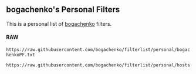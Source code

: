 ## bogachenko's Personal Filters

This is a personal list of [bogachenko](https://github.com/bogachenko) filters.

#### RAW

`https://raw.githubusercontent.com/bogachenko/filterlist/personal/bogachenkoPF.txt`

`https://raw.githubusercontent.com/bogachenko/filterlist/personal/hosts`
